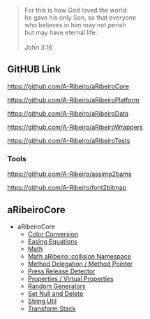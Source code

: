 > For this is how God loved the world:  
he gave his only Son, so that everyone  
who believes in him may not perish  
but may have eternal life.  
  \
John 3:16

## GitHUB Link

https://github.com/A-Ribeiro/aRibeiroCore

https://github.com/A-Ribeiro/aRibeiroPlatform

https://github.com/A-Ribeiro/aRibeiroData

https://github.com/A-Ribeiro/aRibeiroWrappers

https://github.com/A-Ribeiro/aRibeiroTests

### Tools

https://github.com/A-Ribeiro/assimp2bams

https://github.com/A-Ribeiro/font2bitmap

## aRibeiroCore

* aRibeiroCore
    * [Color Conversion](aRibeiroCore/feature-color-conversion.md)
    * [Easing Equations](aRibeiroCore/feature-easing-eq.md)
    * [Math](aRibeiroCore/feature-math.md)
    * [Math aRibeiro::collision Namespace](aRibeiroCore/feature-math-collision.md)
    * [Method Delegation / Method Pointer](aRibeiroCore/feature-method-delegation.md)
    * [Press Release Detector](aRibeiroCore/feature-press-release-detector.md)
    * [Properties / Virtual Properties](aRibeiroCore/feature-properties.md)
    * [Random Generators](aRibeiroCore/feature-random-generator.md)
    * [Set Null and Delete](aRibeiroCore/feature-set-null-and-delete.md)
    * [String Util](aRibeiroCore/feature-string-util.md)
    * [Transform Stack](aRibeiroCore/feature-transform-stack.md)

